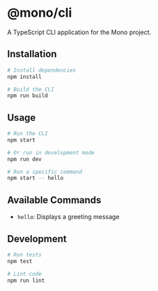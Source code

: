 # @mono/cli

A TypeScript CLI application for the Mono project.

## Installation

```bash
# Install dependencies
npm install

# Build the CLI
npm run build
```

## Usage

```bash
# Run the CLI
npm start

# Or run in development mode
npm run dev

# Run a specific command
npm start -- hello
```

## Available Commands

- `hello`: Displays a greeting message

## Development

```bash
# Run tests
npm test

# Lint code
npm run lint
``` 